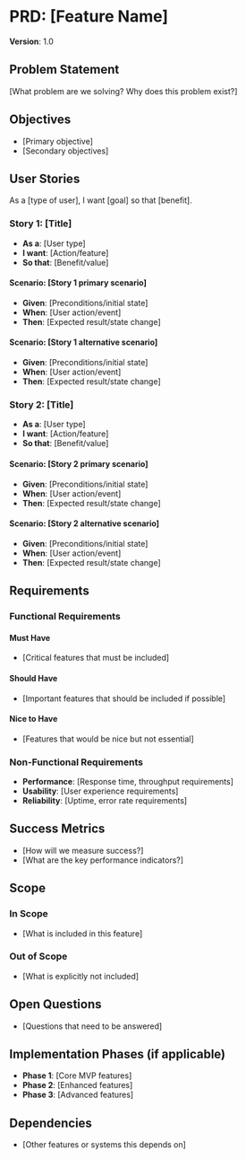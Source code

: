 # PRD: [Feature Name]

**Version**: 1.0

## Problem Statement

[What problem are we solving? Why does this problem exist?]

## Objectives

- [Primary objective]
- [Secondary objectives]

## User Stories

As a [type of user], I want [goal] so that [benefit].

### Story 1: [Title]

- **As a**: [User type]
- **I want**: [Action/feature]
- **So that**: [Benefit/value]

#### Scenario: [Story 1 primary scenario]

- **Given**: [Preconditions/initial state]
- **When**: [User action/event]
- **Then**: [Expected result/state change]

<!--
💡 Use Given-When-Then format for testable conditions:
- Given: Test preconditions or initial state
- When: User actions or system events
- Then: Expected results or state changes

Example:
Scenario: Successful task creation
- Given: User is on the task list page
- When: User enters "Buy milk" and presses Enter
- Then: Task "Buy milk" appears in the task list with pending status
-->

#### Scenario: [Story 1 alternative scenario]

- **Given**: [Preconditions/initial state]
- **When**: [User action/event]
- **Then**: [Expected result/state change]

### Story 2: [Title]

- **As a**: [User type]
- **I want**: [Action/feature]
- **So that**: [Benefit/value]

#### Scenario: [Story 2 primary scenario]

- **Given**: [Preconditions/initial state]
- **When**: [User action/event]
- **Then**: [Expected result/state change]

#### Scenario: [Story 2 alternative scenario]

- **Given**: [Preconditions/initial state]
- **When**: [User action/event]
- **Then**: [Expected result/state change]

## Requirements

### Functional Requirements

#### Must Have

- [Critical features that must be included]

#### Should Have

- [Important features that should be included if possible]

#### Nice to Have

- [Features that would be nice but not essential]

### Non-Functional Requirements

- **Performance**: [Response time, throughput requirements]
- **Usability**: [User experience requirements]
- **Reliability**: [Uptime, error rate requirements]

## Success Metrics

- [How will we measure success?]
- [What are the key performance indicators?]

## Scope

### In Scope

- [What is included in this feature]

### Out of Scope

- [What is explicitly not included]

## Open Questions

- [Questions that need to be answered]

## Implementation Phases (if applicable)

- **Phase 1**: [Core MVP features]
- **Phase 2**: [Enhanced features]
- **Phase 3**: [Advanced features]

## Dependencies

- [Other features or systems this depends on]
